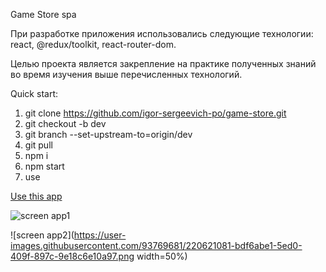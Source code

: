 Game Store spa

При разработке приложения использовались следующие технологии:
react, @redux/toolkit, react-router-dom.

Целью проекта является закрепление на практике полученных знаний во время изучения выше перечисленных технологий.

Quick start:

1) git clone https://github.com/igor-sergeevich-po/game-store.git
2) git checkout -b dev
3) git branch --set-upstream-to=origin/dev
4) git pull
5) npm i
6) npm start
7) use

[Use this app](https://igor-sergeevich-po.github.io/game-store/)

![screen app1](https://user-images.githubusercontent.com/93769681/220620932-676bfa91-67d8-4813-8e5e-24da50619de8.png)

![screen app2](https://user-images.githubusercontent.com/93769681/220621081-bdf6abe1-5ed0-409f-897c-9e18c6e10a97.png width=50%)


